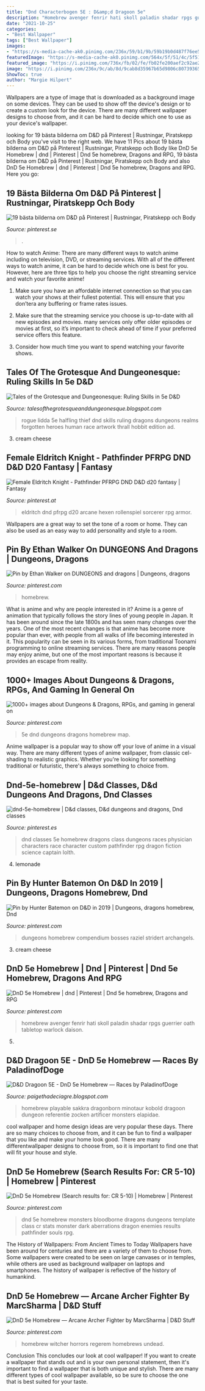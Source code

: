 ```yaml
---
title: "Dnd Characterbogen 5E : D&amp;d Dragoon 5e"
description: "Homebrew avenger fenrir hati skoll paladin shadar rpgs guerrier oath tabletop warlock daison"
date: "2021-10-25"
categories:
- "Best Wallpaper"
tags: ["Best Wallpaper"]
images:
- "https://s-media-cache-ak0.pinimg.com/236x/59/b1/9b/59b19b0d487f76ee5dbd82e8f57d0c7d--pathfinder-rpg-dungeons-and-dragons.jpg"
featuredImage: "https://s-media-cache-ak0.pinimg.com/564x/5f/51/4c/5f514c7677f1c94905d4ac2ce43b571f.jpg"
featured_image: "https://i.pinimg.com/736x/fb/02/fe/fb02fe200aef2c92ae254ffac18e5961--dnd-classes-dragons.jpg"
image: "https://i.pinimg.com/236x/9c/ab/8d/9cab8d35967b65d9806c80739365e1ce.jpg"
ShowToc: true
author: "Margie Hilpert"
---
```



Wallpapers are a type of image that is downloaded as a background image on some devices. They can be used to show off the device's design or to create a custom look for the device. There are many different wallpaper designs to choose from, and it can be hard to decide which one to use as your device's wallpaper.

	

		
looking for 19 bästa bilderna om D&amp;D på Pinterest | Rustningar, Piratskepp och Body you've visit to the right web. We have 11 Pics about 19 bästa bilderna om D&amp;D på Pinterest | Rustningar, Piratskepp och Body like DnD 5e Homebrew | dnd | Pinterest | Dnd 5e homebrew, Dragons and RPG, 19 bästa bilderna om D&amp;D på Pinterest | Rustningar, Piratskepp och Body and also DnD 5e Homebrew | dnd | Pinterest | Dnd 5e homebrew, Dragons and RPG. Here you go:
		
    
## 19 Bästa Bilderna Om D&amp;D På Pinterest | Rustningar, Piratskepp Och Body

<img loading=lazy src="https://s-media-cache-ak0.pinimg.com/736x/8a/1d/a7/8a1da724f737247418d350350f043fb8.jpg" onerror="this.onerror=null;this.src='https://tse1.mm.bing.net/th?id=OIP.glw25bZ0QrdhEB1IIPC2TwHaJl&amp;pid=15.1';" alt="19 bästa bilderna om D&amp;D på Pinterest | Rustningar, Piratskepp och Body">

_Source: pinterest.se_

>. 

	

How to watch Anime: There are many different ways to watch anime including on television, DVD, or streaming services.
With all of the different ways to watch anime, it can be hard to decide which one is best for you. However, here are three tips to help you choose the right streaming service and watch your favorite anime!
1. Make sure you have an affordable internet connection so that you can watch your shows at their fullest potential. This will ensure that you don’tera any buffering or frame rates issues.

2. Make sure that the streaming service you choose is up-to-date with all new episodes and movies. many services only offer older episodes or movies at first, so it’s important to check ahead of time if your preferred service offers this feature.

3. Consider how much time you want to spend watching your favorite shows.

    
## Tales Of The Grotesque And Dungeonesque: Ruling Skills In 5e D&amp;D

<img loading=lazy src="https://1.bp.blogspot.com/-5VgjArcb9Kc/WIv8UU56EqI/AAAAAAAAkQQ/f9ZQb5ztoxs0qhMUPROX6nORdeTFUN3NACLcB/s1600/0558dfc37b705677bd0a57ae05a54c20.jpg" onerror="this.onerror=null;this.src='https://tse1.mm.bing.net/th?id=OIP.jGt16V3vlCqXmbE0PiX8VwAAAA&amp;pid=15.1';" alt="Tales of the Grotesque and Dungeonesque: Ruling Skills in 5e D&amp;D">

_Source: talesofthegrotesqueanddungeonesque.blogspot.com_

>rogue lidda 5e halfling thief dnd skills ruling dragons dungeons realms forgotten heroes human race artwork thrall hobbit edition ad. 

	

3. cream cheese 

    
## Female Eldritch Knight - Pathfinder PFRPG DND D&amp;D D20 Fantasy | Fantasy

<img loading=lazy src="https://s-media-cache-ak0.pinimg.com/originals/39/e6/53/39e653654051845186679a656556aee1.png" onerror="this.onerror=null;this.src='https://tse4.mm.bing.net/th?id=OIP.iFA7Md6WxH5n8LftSjuZcwHaLn&amp;pid=15.1';" alt="Female Eldritch Knight - Pathfinder PFRPG DND D&amp;D d20 fantasy | Fantasy">

_Source: pinterest.at_

>eldritch dnd pfrpg d20 arcane hexen rollenspiel sorcerer rpg armor. 

	

Wallpapers are a great way to set the tone of a room or home. They can also be used as an easy way to add personality and style to a room.

    
## Pin By Ethan Walker On DUNGEONS And Dragons | Dungeons, Dragons

<img loading=lazy src="https://i.pinimg.com/236x/9c/ab/8d/9cab8d35967b65d9806c80739365e1ce.jpg" onerror="this.onerror=null;this.src='https://tse2.mm.bing.net/th?id=OIP.iQO2dGO1pzGPB4y6dDD_MgAAAA&amp;pid=15.1';" alt="Pin by Ethan Walker on DUNGEONS and dragons | Dungeons, dragons">

_Source: pinterest.com_

>homebrew. 

	

What is anime and why are people interested in it?
Anime is a genre of animation that typically follows the story lines of young people in Japan. It has been around since the late 1800s and has seen many changes over the years. One of the most recent changes is that anime has become more popular than ever, with people from all walks of life becoming interested in it. This popularity can be seen in its various forms, from traditional Toonami programming to online streaming services. There are many reasons people may enjoy anime, but one of the most important reasons is because it provides an escape from reality.

    
## 1000+ Images About Dungeons &amp; Dragons, RPGs, And Gaming In General On

<img loading=lazy src="https://s-media-cache-ak0.pinimg.com/736x/81/74/d0/8174d09f5619569fd7403337b14bb456.jpg" onerror="this.onerror=null;this.src='https://tse2.mm.bing.net/th?id=OIP.qk_4qjHfpxopPItYKiZQIQHaKe&amp;pid=15.1';" alt="1000+ images about Dungeons &amp; Dragons, RPGs, and gaming in general on">

_Source: pinterest.com_

>5e dnd dungeons dragons homebrew map. 

	

Anime wallpaper is a popular way to show off your love of anime in a visual way. There are many different types of anime wallpaper, from classic cel-shading to realistic graphics. Whether you're looking for something traditional or futuristic, there's always something to choice from.

    
## Dnd-5e-homebrew | D&amp;d Classes, D&amp;d Dungeons And Dragons, Dnd Classes

<img loading=lazy src="https://i.pinimg.com/736x/fb/02/fe/fb02fe200aef2c92ae254ffac18e5961--dnd-classes-dragons.jpg" onerror="this.onerror=null;this.src='https://tse2.mm.bing.net/th?id=OIP.ID_i-QHjSO8cFjtZ0kW_WQHaJl&amp;pid=15.1';" alt="dnd-5e-homebrew | D&amp;d classes, D&amp;d dungeons and dragons, Dnd classes">

_Source: pinterest.es_

>dnd classes 5e homebrew dragons class dungeons races physician characters race character custom pathfinder rpg dragon fiction science captain lolth. 

	

4. lemonade 

    
## Pin By Hunter Batemon On D&amp;D In 2019 | Dungeons, Dragons Homebrew, Dnd

<img loading=lazy src="https://i.pinimg.com/originals/dc/b3/c9/dcb3c9f8f84039110717261dd18f5e3e.jpg" onerror="this.onerror=null;this.src='https://tse1.mm.bing.net/th?id=OIP.lrrNh9Podqbc64Mj84XwLgAAAA&amp;pid=15.1';" alt="Pin by Hunter Batemon on D&amp;D in 2019 | Dungeons, dragons homebrew, Dnd">

_Source: pinterest.com_

>dungeons homebrew compendium bosses raziel stridert archangels. 

	

3. cream cheese 

    
## DnD 5e Homebrew | Dnd | Pinterest | Dnd 5e Homebrew, Dragons And RPG

<img loading=lazy src="https://s-media-cache-ak0.pinimg.com/originals/f4/30/ed/f430ed16b0fae406418b38da18c14cdb.jpg" onerror="this.onerror=null;this.src='https://tse3.mm.bing.net/th?id=OIP.Jk32cPcNi6SHmo34Ko9u6gHaKe&amp;pid=15.1';" alt="DnD 5e Homebrew | dnd | Pinterest | Dnd 5e homebrew, Dragons and RPG">

_Source: pinterest.com_

>homebrew avenger fenrir hati skoll paladin shadar rpgs guerrier oath tabletop warlock daison. 

	

5.

    
## D&amp;D Dragoon 5E - DnD 5e Homebrew — Races By PaladinofDoge

<img loading=lazy src="https://78.media.tumblr.com/8dc2458061b924c26a0cb07e5cd23f41/tumblr_o4rox2bsxj1ukgbqco10_1280.png" onerror="this.onerror=null;this.src='https://tse3.mm.bing.net/th?id=OIP.kB1sdXE1yc7GCVS5LPAscgHaJl&amp;pid=15.1';" alt="D&amp;D Dragoon 5E - DnD 5e Homebrew — Races by PaladinofDoge">

_Source: paigethadeciagre.blogspot.com_

>homebrew playable sakkra dragonborn minotaur kobold dragoon dungeon referentie zocken artificer monsters elapidae. 

	

cool wallpaper and home design ideas are very popular these days. There are so many choices to choose from, and it can be fun to find a wallpaper that you like and make your home look good. There are many differentwallpaper designs to choose from, so it is important to find one that will fit your house and style.

    
## DnD 5e Homebrew (Search Results For: CR 5-10) | Homebrew | Pinterest

<img loading=lazy src="https://s-media-cache-ak0.pinimg.com/564x/5f/51/4c/5f514c7677f1c94905d4ac2ce43b571f.jpg" onerror="this.onerror=null;this.src='https://tse4.mm.bing.net/th?id=OIP.XcTJuLQfV9sjxRE0ohJFJAHaJk&amp;pid=15.1';" alt="DnD 5e Homebrew (Search results for: CR 5-10) | Homebrew | Pinterest">

_Source: pinterest.com_

>dnd 5e homebrew monsters bloodborne dragons dungeons template class cr stats monster dark aberrations dragon enemies results pathfinder souls rpg. 

	

The History of Wallpapers: From Ancient Times to Today
Wallpapers have been around for centuries and there are a variety of them to choose from. Some wallpapers were created to be seen on large canvases or in temples, while others are used as background wallpaper on laptops and smartphones. The history of wallpaper is reflective of the history of humankind.

    
## DnD 5e Homebrew — Arcane Archer Fighter By MarcSharma | D&amp;D Stuff

<img loading=lazy src="https://s-media-cache-ak0.pinimg.com/236x/59/b1/9b/59b19b0d487f76ee5dbd82e8f57d0c7d--pathfinder-rpg-dungeons-and-dragons.jpg" onerror="this.onerror=null;this.src='https://tse3.mm.bing.net/th?id=OIP.UafQ4-EuSipBdHfS9fJBnQAAAA&amp;pid=15.1';" alt="DnD 5e Homebrew — Arcane Archer Fighter by MarcSharma | D&amp;D Stuff">

_Source: pinterest.com_

>homebrew witcher horrors regerem homebrews undead. 

	

Conclusion
This concludes our look at cool wallpaper! If you want to create a wallpaper that stands out and is your own personal statement, then it's important to find a wallpaper that is both unique and stylish. There are many different types of cool wallpaper available, so be sure to choose the one that is best suited for your taste.


